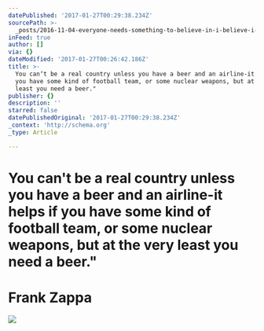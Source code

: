 ```yaml
---
datePublished: '2017-01-27T00:29:38.234Z'
sourcePath: >-
  _posts/2016-11-04-everyone-needs-something-to-believe-in-i-believe-i-will-ha.md
inFeed: true
author: []
via: {}
dateModified: '2017-01-27T00:26:42.186Z'
title: >-
  You can‘t be a real country unless you have a beer and an airline-it helps if
  you have some kind of football team, or some nuclear weapons, but at the very
  least you need a beer." 
publisher: {}
description: ''
starred: false
datePublishedOriginal: '2017-01-27T00:29:38.234Z'
_context: 'http://schema.org'
_type: Article

---
```

# You can't be a real country unless you have a beer and an airline-it helps if you have some kind of football team, or some nuclear weapons, but at the very least you need a beer." 

# Frank Zappa
![](https://the-grid-user-content.s3-us-west-2.amazonaws.com/555f39fd-31e3-405d-8b3e-981a0010d375.jpg)